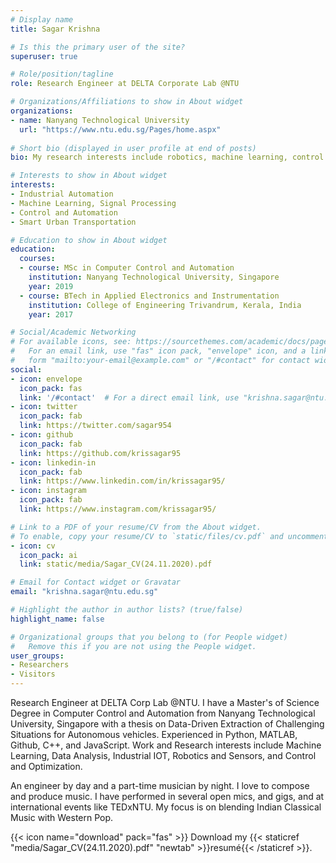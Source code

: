 ```yaml
---
# Display name
title: Sagar Krishna

# Is this the primary user of the site?
superuser: true

# Role/position/tagline
role: Research Engineer at DELTA Corporate Lab @NTU

# Organizations/Affiliations to show in About widget
organizations:
- name: Nanyang Technological University
  url: "https://www.ntu.edu.sg/Pages/home.aspx"
  
# Short bio (displayed in user profile at end of posts)
bio: My research interests include robotics, machine learning, control and automation.

# Interests to show in About widget
interests:
- Industrial Automation 
- Machine Learning, Signal Processing
- Control and Automation
- Smart Urban Transportation 

# Education to show in About widget
education:
  courses:
  - course: MSc in Computer Control and Automation 
    institution: Nanyang Technological University, Singapore
    year: 2019
  - course: BTech in Applied Electronics and Instrumentation 
    institution: College of Engineering Trivandrum, Kerala, India
    year: 2017

# Social/Academic Networking
# For available icons, see: https://sourcethemes.com/academic/docs/page-builder/#icons
#   For an email link, use "fas" icon pack, "envelope" icon, and a link in the
#   form "mailto:your-email@example.com" or "/#contact" for contact widget.
social:
- icon: envelope
  icon_pack: fas
  link: '/#contact'  # For a direct email link, use "krishna.sagar@ntu.edu.sg".
- icon: twitter
  icon_pack: fab
  link: https://twitter.com/sagar954
- icon: github
  icon_pack: fab
  link: https://github.com/krissagar95
- icon: linkedin-in
  icon_pack: fab
  link: https://www.linkedin.com/in/krissagar95/
- icon: instagram
  icon_pack: fab
  link: https://www.instagram.com/krissagar95/

# Link to a PDF of your resume/CV from the About widget.
# To enable, copy your resume/CV to `static/files/cv.pdf` and uncomment the lines below.
- icon: cv
  icon_pack: ai
  link: static/media/Sagar_CV(24.11.2020).pdf

# Email for Contact widget or Gravatar
email: "krishna.sagar@ntu.edu.sg"

# Highlight the author in author lists? (true/false)
highlight_name: false

# Organizational groups that you belong to (for People widget)
#   Remove this if you are not using the People widget.
user_groups:
- Researchers
- Visitors
---
```


Research Engineer at DELTA Corp Lab @NTU. I have a Master's of Science Degree in Computer Control and Automation from Nanyang Technological University, Singapore with a thesis on Data-Driven Extraction of Challenging Situations for Autonomous vehicles. Experienced in Python, MATLAB, Github, C++, and JavaScript. Work and Research interests include Machine Learning, Data Analysis, Industrial IOT, Robotics and Sensors, and Control and Optimization. 

An engineer by day and a part-time musician by night. I love to compose and produce music. I have performed in several open mics, and gigs, and at international events like TEDxNTU. My focus is on blending Indian Classical Music with Western Pop. 

{{< icon name="download" pack="fas" >}} Download my {{< staticref "media/Sagar_CV(24.11.2020).pdf" "newtab" >}}resumé{{< /staticref >}}.
